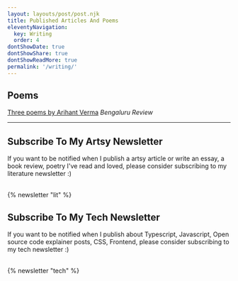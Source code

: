 ```yaml
---
layout: layouts/post/post.njk
title: Published Articles And Poems
eleventyNavigation:
  key: Writing
  order: 4
dontShowDate: true
dontShowShare: true
dontShowReadMore: true
permalink: '/writing/'
---
```


<h2 class="font-family-override-impact font-family-helvetica font-size-xxlarge">Poems</h2>

[Three poems by Arihant Verma](https://bengalurureview.com/arihant-verma-poems)
<em>Bengaluru Review</em>

---

<h2 class="font-family-override-impact font-family-helvetica font-size-xxlarge">
  Subscribe To My Artsy Newsletter
</h2>
If you want to be notified when I publish a artsy article or write an essay, a book review, poetry I've read and loved, please consider subscribing to my literature newsletter :)

<br/>
<br/>

{% newsletter "lit" %}


<h2 class="font-family-override-impact font-family-helvetica font-size-xxlarge">
  Subscribe To My Tech Newsletter
</h2>
If you want to be notified when I publish about Typescript, Javascript, Open source code explainer posts, CSS, Frontend, please consider subscribing to my tech newsletter :)

<br/>
<br/>

{% newsletter "tech" %}
